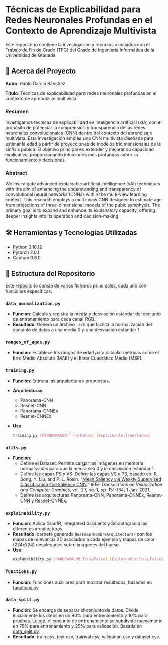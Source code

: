 # Técnicas de Explicabilidad para Redes Neuronales Profundas en el Contexto de Aprendizaje Multivista

Este repositorio contiene la investigación y recursos asociados con el Trabajo de Fin de Grado (TFG) del Grado de Ingeniería Informática de la Universidad de Granada.

## 🧐 Acerca del Proyecto

**Autor**: Pablo García Sánchez

**Título**: 
Técnicas de explicabilidad para redes neuronales profundas en el contexto de aprendizaje multivista

### Resumen

Investigamos técnicas de explicabilidad en inteligencia artificial (xIA) con el propósito de potenciar la comprensión y transparencia de las redes neuronales convolucionales (CNN) dentro del contexto del aprendizaje multivista. Esta investigación emplea una CNN multivista diseñada para estimar la edad a partir de proyecciones de modelos tridimensionales de la sínfisis púbica. El objetivo principal es extender y mejorar su capacidad explicativa, proporcionando intuiciones más profundas sobre su funcionamiento y decisiones.

### Abstract

We investigate advanced explainable artificial intelligence (xAI) techniques with the aim of enhancing the understanding and transparency of convolutional neural networks (CNNs) within the multi-view learning context. This research employs a multi-view CNN designed to estimate age from projections of three-dimensional models of the pubic symphysis. The primary goal is to expand and enhance its explanatory capacity, offering deeper insights into its operation and decision-making

## 🛠 Herramientas y Tecnologías Utilizadas

- Python 3.10.12
- Pytorch 2.0.1
- Captum 0.6.0
 
## 📂 Estructura del Repositorio

Este repositorio consta de varios ficheros principales, cada uno con funciones específicas:
  
### `data_normalization.py`
- **Función**: Calcula y registra la media y desviación estándar del conjunto de entrenamiento para cada canal RGB.
- **Resultado**: Genera un archivo `.txt` que facilita la normalización del conjunto de datos a una media 0 y una desviación estándar 1.
  
### `ranges_of_ages.py`
- **Función**: Establece los rangos de edad para calcular métricas como el Erro Medio Absoluto (MAE) y el Error Cuadrático Medio (MSE).
  
### `training.py`
- **Función**: Entrena las arquitecturas propuestas.
- **Arquitecturas**:
  - Panorama-CNN
  - Resnet-CNN
  - Panorama-CNNEx
  - Resnet-CNNEx
  
- **Uso**:
  ```bash
  training.py [PANORAMACNN:True/False] [Explainable:True/False]

### `utils.py`
- **Función**:
  - Define el Dataset: Permite cargar las imágenes en memoria normalizadas para que la media sea 0 y la desviación estándar 1
  - Define las capas PS y VS: Define las capas VS y PS, basado en: R. Song, Y. Liu, and P. L. Rosin. "[Mesh Saliency via Weakly Supervised Classification-for-Saliency CNN](https://doi.org/10.1109/TVCG.2019.2928794)." *IEEE Transactions on Visualization and Computer Graphics*, vol. 27, no. 1, pp. 151-164, 1 Jan. 2021.
  - Define las arquitecturas Panorama-CNN, Panorama-CNNEx, Resnet-CNN y Resnet-CNNEx.
  
### `explainability.py`
- **Función**: Aplica GradfR, Integrated Gradients y Smoothgrad a las diferentes arquitecturas
- **Resultado**: carpeta generada `heatmap[NombreArquitectura/` con los mapas de relevancia 2D asociados a cada ejemplo y mapas de calor (224x224) desplegados sobre imágenes del hueso.
- **Uso**:
   ```bash
   explanaibility.py [PANORAMACNN:True/False] [Explainable:True/False] [entrenamiento]

### `functions.py`
- **Función**: Funciones auxiliares para mostrar resultados, basadas en [functions.py](https://github.com/Alexmnzlms/Age_estimation_from_3D_models/blob/main/src/functions.py)

### `data_split.py`
- **Función**: Se encarga de separar el conjunto de datos. Divide inicialmente los datos en un 90% para entrenamiento y 10% para pruebas. Luego, el conjunto de entrenamiento se subdivide nuevamente en 75% para entrenamiento y 25% para validación. Basada en [data_split.py](https://github.com/Alexmnzlms/Age_estimation_from_3D_models/blob/main/src/data_split.py).
- **Resultado**: train.csv, test.csv, trainval.csv, validation.csv y dataset.csv.
